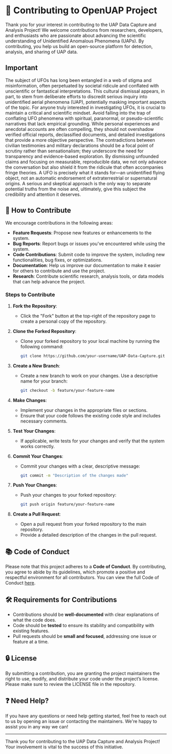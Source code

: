 # 🤝 Contributing to OpenUAP Project

Thank you for your interest in contributing to the UAP Data Capture and Analysis Project! We welcome contributions from researchers, developers, and enthusiasts who are passionate about advancing the scientific understanding of Unidentified Anomalous Phenomena (UAPs). By contributing, you help us build an open-source platform for detection, analysis, and sharing of UAP data.

## Important 

The subject of UFOs has long been entangled in a web of stigma and misinformation, often perpetuated by societal ridicule and conflated with unscientific or fantastical interpretations. This cultural dismissal appears, in part, to stem from deliberate efforts to discredit serious inquiry into unidentified aerial phenomena (UAP), potentially masking important aspects of the topic. For anyone truly interested in investigating UFOs, it is crucial to maintain a critical and scientific mindset. Avoid falling into the trap of conflating UFO phenomena with spiritual, paranormal, or pseudo-scientific narratives that lack empirical grounding. While personal experiences and anecdotal accounts are often compelling, they should not overshadow verified official reports, declassified documents, and detailed investigations that provide a more objective perspective. The contradictions between civilian testimonies and military declarations should be a focal point of scrutiny rather than sensationalism; they underscore the need for transparency and evidence-based exploration. By dismissing unfounded claims and focusing on measurable, reproducible data, we not only advance the conversation but also shield it from the ridicule that often accompanies fringe theories. A UFO is precisely what it stands for—an unidentified flying object, not an automatic endorsement of extraterrestrial or supernatural origins. A serious and skeptical approach is the only way to separate potential truths from the noise and, ultimately, give this subject the credibility and attention it deserves.

## 📝 How to Contribute

We encourage contributions in the following areas:

- **Feature Requests**: Propose new features or enhancements to the system.
- **Bug Reports**: Report bugs or issues you've encountered while using the system.
- **Code Contributions**: Submit code to improve the system, including new functionalities, bug fixes, or optimizations.
- **Documentation**: Help us improve our documentation to make it easier for others to contribute and use the project.
- **Research**: Contribute scientific research, analysis tools, or data models that can help advance the project.

### Steps to Contribute

1. **Fork the Repository**: 
   - Click the "Fork" button at the top-right of the repository page to create a personal copy of the repository.

2. **Clone the Forked Repository**: 
   - Clone your forked repository to your local machine by running the following command:
     ```bash
     git clone https://github.com/your-username/UAP-Data-Capture.git
     ```
     
3. **Create a New Branch**:
   - Create a new branch to work on your changes. Use a descriptive name for your branch:
     ```bash
     git checkout -b feature/your-feature-name
     ```

4. **Make Changes**:
   - Implement your changes in the appropriate files or sections.
   - Ensure that your code follows the existing code style and includes necessary comments.

5. **Test Your Changes**:
   - If applicable, write tests for your changes and verify that the system works correctly.

6. **Commit Your Changes**:
   - Commit your changes with a clear, descriptive message:
     ```bash
     git commit -m "Description of the changes made"
     ```

7. **Push Your Changes**:
   - Push your changes to your forked repository:
     ```bash
     git push origin feature/your-feature-name
     ```

8. **Create a Pull Request**:
   - Open a pull request from your forked repository to the main repository.
   - Provide a detailed description of the changes in the pull request.

## 📚 Code of Conduct

Please note that this project adheres to a **Code of Conduct**. By contributing, you agree to abide by its guidelines, which promote a positive and respectful environment for all contributors. You can view the full Code of Conduct [here](./CODE_OF_CONDUCT.md).

## 🛠️ Requirements for Contributions

- Contributions should be **well-documented** with clear explanations of what the code does.
- Code should be **tested** to ensure its stability and compatibility with existing features.
- Pull requests should be **small and focused**, addressing one issue or feature at a time.

## 🔒 License

By submitting a contribution, you are granting the project maintainers the right to use, modify, and distribute your code under the project’s license. Please make sure to review the LICENSE file in the repository.

## ❓ Need Help?

If you have any questions or need help getting started, feel free to reach out to us by opening an issue or contacting the maintainers. We're happy to assist you in any way we can!

---

Thank you for contributing to the UAP Data Capture and Analysis Project! Your involvement is vital to the success of this initiative.
